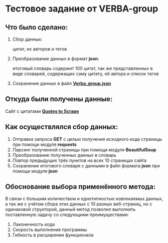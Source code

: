 # Тестовое задание от VERBA-group
## Что было сделано:
1. Сбор данных:

   цитат, их авторов и тегов
2. Преобразование данных в формат **json**:

   итоговый словарь содержит 100 цитат, так же 
   представленных в виде словарей, содержащих саму
   цитату, её автора и список тегов
3. Сохранение данных в файл 
[**Verba_group.json**](./Verba_group.json)
## Откуда были получены данные:
Сайт с цитатами [**Quotes to Scrape**](https://quotes.toscrape.com/)
## Как осуществлялся сбор данных:
1. Отправка запроса **GET** с целью получения 
исходного кода страницы при помощи модуля **requests**
2. Парсинг полученной страницы 
при помощи модуля **BeautifulSoup**
3. Преобразование полученных данных в словарь
4. Повтор предыдущих трёх пунктов на всех 10 
страницах сайта
5. Сохранение итогового словаря с данными в файл 
формата **json** при помощи модуля **json**
## Обоснование выбора применённого метода:
В связи с большим количеством и однотипностью 
извлекаемых данных, а так же с учётом сбора этих 
данных с 10 разных веб-страниц, но с одинаковой структорой,
данный метод позволил выполнить поставленную задачу 
со следующими преимуществами:
1. Лаконичность кода
2. Скорость выполнения программы
3. Гибкость в расширении функционала
